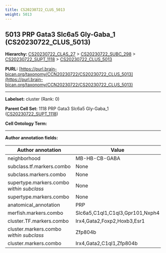 ```yaml
---
title: CS20230722_CLUS_5013
weight: 5013
---
```

## 5013 PRP Gata3 Slc6a5 Gly-Gaba_1 (CS20230722_CLUS_5013)
<b>Hierarchy: </b>
[CS20230722_CLAS_27](../CS20230722_CLAS_27) >
[CS20230722_SUBC_298](../CS20230722_SUBC_298) >
[CS20230722_SUPT_1118](../CS20230722_SUPT_1118) >
[CS20230722_CLUS_5013](../CS20230722_CLUS_5013)

**PURL:** [https://purl.brain-bican.org/taxonomy/CCN20230722/CS20230722_CLUS_5013](https://purl.brain-bican.org/taxonomy/CCN20230722/CS20230722_CLUS_5013)

---


**Labelset:** cluster (Rank: 0)

**Parent Cell Set:** 1118 PRP Gata3 Slc6a5 Gly-Gaba_1 ([CS20230722_SUPT_1118](../CS20230722_SUPT_1118))



**Cell Ontology Term:** 

[MARKER GENES.]: #


---

[TRANSFERRED ANNOTATIONS.]: #


[AUTHOR ANNOTATION FIELDS.]: #


**Author annotation fields:**

| Author annotation | Value |
|-------------------|-------|
|neighborhood|MB-HB-CB-GABA|
|subclass.tf.markers.combo|None|
|subclass.markers.combo|None|
|supertype.markers.combo _within subclass_|None|
|supertype.markers.combo|None|
|anatomical_annotation|PRP|
|merfish.markers.combo|Slc6a5,C1ql1,C1ql3,Gpr101,Nxph4|
|cluster.TF.markers.combo|Irx4,Gata2,Foxp2,Hoxb3,Esr1|
|cluster.markers.combo _within subclass_|Zfp804b|
|cluster.markers.combo|Irx4,Gata2,C1ql1,Zfp804b|
